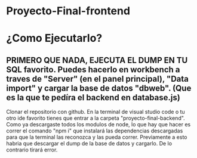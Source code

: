 # Proyecto-Final-frontend
# ¿Como Ejecutarlo?
## PRIMERO QUE NADA, EJECUTA EL DUMP EN TU SQL favorito. Puedes hacerlo en workbench a traves de "Server" (en el panel principal), "Data import" y cargar la base de datos "dbweb". (Que es la que te pedíra el backend en database.js)
Clonar el repositorio con github. En la terminal de visual studio code o tu otro ide favorito tienes que entrar a la carpeta "proyecto-final-backend". 
Como ya descargaste todos los modulos de node, lo que hay que hacer es correr el comando "npm i" que instalará las dependencias descargadas para que la terminal las reconozca y las pueda correr. 
Previamente a esto habria que descargar el dump de la base de datos y cargarlo. De lo contrario tirará error.
